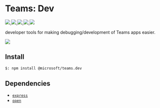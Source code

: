 # Teams: Dev

<p>
    <a href="https://www.npmjs.com/package/@microsoft/teams.dev" target="_blank">
        <img src="https://img.shields.io/npm/v/@microsoft/teams.dev/latest" />
    </a>
    <a href="https://www.npmjs.com/package/@microsoft/teams.dev?activeTab=code" target="_blank">
        <img src="https://img.shields.io/bundlephobia/min/@microsoft/teams.dev" />
    </a>
    <a href="https://www.npmjs.com/package/@microsoft/teams.dev?activeTab=dependencies" target="_blank">
        <img src="https://img.shields.io/librariesio/release/npm/@microsoft/teams.dev" />
    </a>
    <a href="https://www.npmjs.com/package/@microsoft/teams.dev" target="_blank">
        <img src="https://img.shields.io/npm/dw/@microsoft/teams.dev" />
    </a>
    <a href="https://microsoft.github.io/teams-ai" target="_blank">
        <img src="https://img.shields.io/badge/📖 docs-open-blue" />
    </a>
</p>

developer tools for making debugging/development of Teams apps easier.

<a href="https://microsoft.github.io/teams-ai" target="_blank">
    <img src="https://img.shields.io/badge/📖 Getting Started-blue?style=for-the-badge" />
</a>

## Install

```bash
$: npm install @microsoft/teams.dev
```

## Dependencies

-   [`express`](https://www.npmjs.com/package/express)
-   [`open`](https://www.npmjs.com/package/open)
